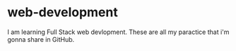 # web-development
I am learning Full Stack web devlopment. These are all my paractice that i'm gonna share in GitHub.
